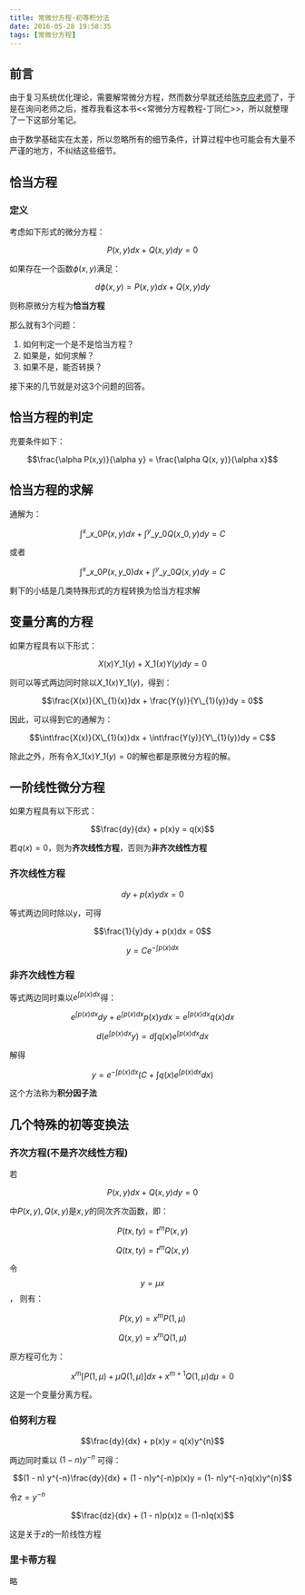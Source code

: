 ```yaml
---
title: 常微分方程-初等积分法
date: 2016-05-28 19:58:35
tags: [常微分方程]
---
```


## 前言

由于复习系统优化理论，需要解常微分方程，然而数分早就还给[陈克应老师](http://www.math.sjtu.edu.cn/faculty/show.php?id=42)了，于是在询问老师之后，推荐我看这本书<<常微分方程教程-丁同仁>>，所以就整理了一下这部分笔记。

由于数学基础实在太差，所以忽略所有的细节条件，计算过程中也可能会有大量不严谨的地方，不纠结这些细节。

## 恰当方程

### 定义
考虑如下形式的微分方程：

$$P(x,y) dx + Q(x,y)dy = 0$$

如果存在一个函数$\phi (x, y)$满足：

$$d\phi(x, y) = P(x, y)dx + Q(x,y)dy$$

则称原微分方程为**恰当方程**

那么就有3个问题：

1. 如何判定一个是不是恰当方程？
2. 如果是，如何求解？
3. 如果不是，能否转换？

接下来的几节就是对这3个问题的回答。

## 恰当方程的判定

充要条件如下：

$$\frac{\alpha P(x,y)}{\alpha y} = \frac{\alpha Q(x, y)}{\alpha x}$$

## 恰当方程的求解

通解为：

$$\int^{x}\_{x\_{0}}P(x,y)dx + \int^{y}\_{y\_{0}}Q(x\_{0}, y)dy = C$$

或者

$$\int^{x}\_{x\_{0}}P(x,y\_{0})dx + \int^{y}\_{y\_{0}}Q(x, y)dy = C$$

剩下的小结是几类特殊形式的方程转换为恰当方程求解

## 变量分离的方程

如果方程具有以下形式：

$$X(x)Y\_{1}(y) + X\_{1}(x)Y(y)dy = 0$$

则可以等式两边同时除以$X\_{1}(x)Y\_{1}(y)$，得到：

$$\frac{X(x)}{X\_{1}(x)}dx + \frac{Y(y)}{Y\_{1}(y)}dy = 0$$

因此，可以得到它的通解为：

$$\int\frac{X(x)}{X\_{1}(x)}dx + \int\frac{Y(y)}{Y\_{1}(y)}dy = C$$

除此之外，所有令$X\_{1}(x)Y\_{1}(y) = 0$的解也都是原微分方程的解。

## 一阶线性微分方程

如果方程具有以下形式：

$$\frac{dy}{dx} + p(x)y = q(x)$$

若$q(x) = 0$，则为**齐次线性方程**，否则为**非齐次线性方程**

### 齐次线性方程

$$dy + p(x)ydx = 0$$

等式两边同时除以y，可得

$$\frac{1}{y}dy + p(x)dx = 0$$

$$y = Ce^{-\int p(x) dx}$$

### 非齐次线性方程

等式两边同时乘以$e^{\int p(x)dx}$得：

$$e^{\int p(x)dx}dy + e^{\int p(x)dx}p(x)ydx = e^{\int p(x)dx}q(x)dx$$

$$d(e^{\int p(x)dx}y) = d\int q(x) e^{\int p(x)dx} dx$$

解得

$$y = e^{-\int p(x)dx}(C + \int q(x) e^{\int p(x)dx}dx)$$

这个方法称为**积分因子法**

## 几个特殊的初等变换法

### 齐次方程(不是齐次线性方程)

若

$$P(x, y)dx + Q(x, y)dy = 0$$

中$P(x, y), Q(x, y)$是$x, y$的同次齐次函数，即：

$$P(tx, ty) = t^{m}P(x, y)$$

$$Q(tx, ty) = t^{m}Q(x, y)$$

令 $$y = \mu x$$， 则有：

$$P(x,y) = x^{m}P(1, \mu)$$

$$Q(x, y) = x^{m}Q(1, \mu)$$

原方程可化为：

$$x^{m}[P(1, \mu) + \mu Q(1, \mu)]dx + x^{m + 1}Q(1, \mu)d\mu = 0$$

这是一个变量分离方程。

### 伯努利方程

$$\frac{dy}{dx} + p(x)y = q(x)y^{n}$$

两边同时乘以 $(1 - n)y^{-n}$ 可得：

$$(1 - n) y^{-n}\frac{dy}{dx} + (1 - n)y^{-n}p(x)y = (1- n)y^{-n}q(x)y^{n}$$

令$z = y^{-n}$

$$\frac{dz}{dx} + (1 - n)p(x)z = (1-n)q(x)$$

这是关于$z$的一阶线性方程

### 里卡蒂方程

略

